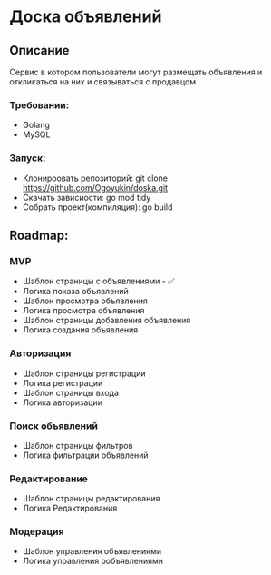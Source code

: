 # Доска объявлений

## Описание
Сервис в котором пользователи могут размещать объявления и откликаться на них и связываться с продавцом

### Требовании:
* Golang
* MySQL

### Запуск:
* Клонироовать репозиторий: git clone https://github.com/Ogoyukin/doska.git
* Скачать зависиости: go mod tidy
* Собрать проект(компиляция): go build

## Roadmap:
### MVP
* Шаблон страницы с объявлениями - ✅
* Логика показа объявлений
* Шаблон просмотра объявления
* Логика просмотра объявления
* Шаблон страницы добавления объявления
* Логика создания объявления

### Авторизация
* Шаблон страницы регистрации
* Логика регистрации
* Шаблон страницы входа
* Логика авторизации

### Поиск объявлений
* Шаблон страницы фильтров
* Логика фильтрации объявлений

### Редактирование
* Шаблон страницы редактирования
* Логика Редактирования

### Модерация
* Шаблон управления объявлениями
* Логика управления ообъявлениями
